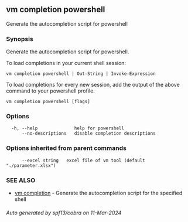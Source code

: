 ## vm completion powershell

Generate the autocompletion script for powershell

### Synopsis

Generate the autocompletion script for powershell.

To load completions in your current shell session:

	vm completion powershell | Out-String | Invoke-Expression

To load completions for every new session, add the output of the above command
to your powershell profile.


```
vm completion powershell [flags]
```

### Options

```
  -h, --help              help for powershell
      --no-descriptions   disable completion descriptions
```

### Options inherited from parent commands

```
      --excel string   excel file of vm tool (default "./parameter.xlsx")
```

### SEE ALSO

* [vm completion](vm_completion.md)	 - Generate the autocompletion script for the specified shell

###### Auto generated by spf13/cobra on 11-Mar-2024
